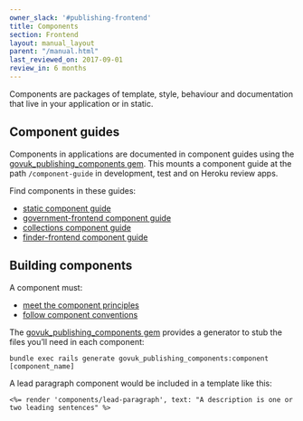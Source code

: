 ```yaml
---
owner_slack: '#publishing-frontend'
title: Components
section: Frontend
layout: manual_layout
parent: "/manual.html"
last_reviewed_on: 2017-09-01
review_in: 6 months
---
```


Components are packages of template, style, behaviour and documentation that live in your application or in static.

## Component guides

Components in applications are documented in component guides using the [govuk_publishing_components gem](https://github.com/alphagov/govuk_publishing_components). This mounts a component guide at the path `/component-guide` in development, test and on Heroku review apps.

Find components in these guides:

* [static component guide](https://govuk-static.herokuapp.com/component-guide/)
* [government-frontend component guide](https://government-frontend.herokuapp.com/component-guide/)
* [collections component guide](https://govuk-collections.herokuapp.com/component-guide/)
* [finder-frontend component guide](https://finder-frontend.herokuapp.com/component-guide/)

## Building components

A component must:

* [meet the component principles](https://github.com/alphagov/govuk_publishing_components/blob/master/docs/component_principles.md)
* [follow component conventions](https://github.com/alphagov/govuk_publishing_components/blob/master/docs/component_conventions.md)

The [govuk_publishing_components gem](https://github.com/alphagov/govuk_publishing_components) provides a generator to stub the files you’ll need in each component:

```
bundle exec rails generate govuk_publishing_components:component [component_name]
```

A lead paragraph component would be included in a template like this:

```erb
<%= render 'components/lead-paragraph', text: "A description is one or two leading sentences" %>
```
